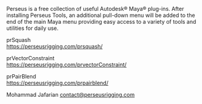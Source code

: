 Perseus is a free collection of useful Autodesk® Maya® plug-ins. 
After installing Perseus Tools, an additional pull-down menu will be added to the end of the main Maya menu providing easy access to a variety of tools and utilities for daily use.

prSquash  
https://perseusrigging.com/prsquash/

prVectorConstraint  
https://perseusrigging.com/prvectorConstraint/

prPairBlend  
https://perseusrigging.com/prpairblend/



Mohammad Jafarian
contact@perseusrigging.com
